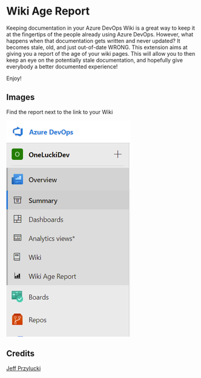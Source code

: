 
# Wiki Age Report

Keeping documentation in your Azure DevOps Wiki is a great way to keep it at the fingertips of the people already using Azure DevOps.
However, what happens when that documentation gets written and never updated? It becomes stale, old, and just out-of-date WRONG. This extension aims at giving you a report of the age of your wiki pages.
This will allow you to then keep an eye on the potentially stale documentation, and hopefully give everybody a better documented experience!



Enjoy!

## Images
Find the report next to the link to your Wiki

![Screen Shot](images/sideNav.PNG)

## Credits
[Jeff Przylucki](http://www.oneluckidev.com)
